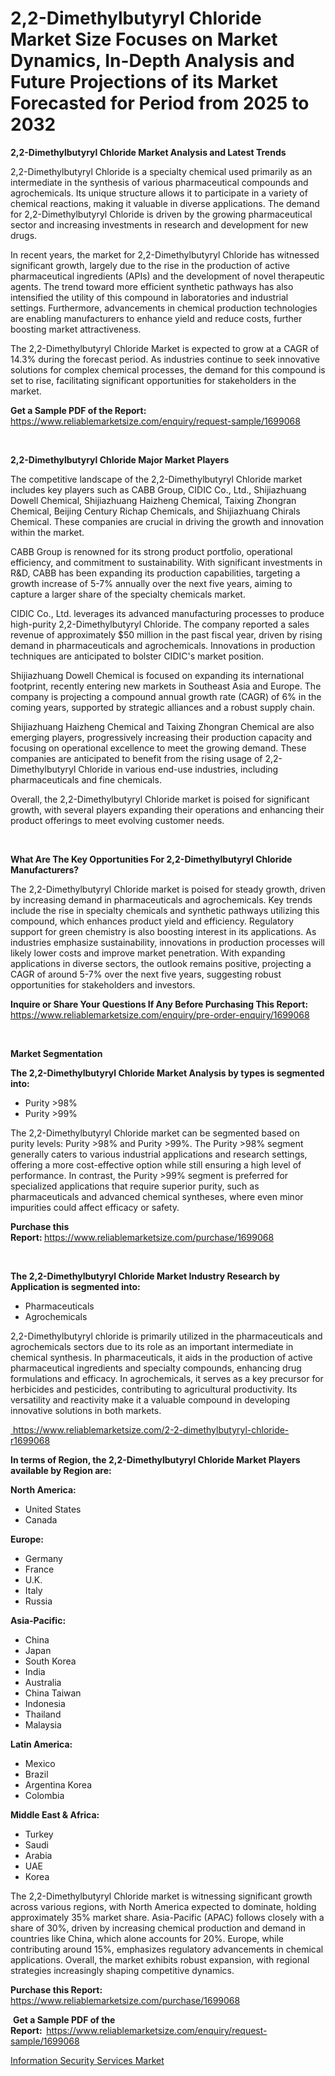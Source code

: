<p><h1>2,2-Dimethylbutyryl Chloride Market Size Focuses on Market Dynamics, In-Depth Analysis and Future Projections of its Market Forecasted for Period from 2025 to 2032</h1></p><p><strong>2,2-Dimethylbutyryl Chloride Market Analysis and Latest Trends</strong></p>
<p><p>2,2-Dimethylbutyryl Chloride is a specialty chemical used primarily as an intermediate in the synthesis of various pharmaceutical compounds and agrochemicals. Its unique structure allows it to participate in a variety of chemical reactions, making it valuable in diverse applications. The demand for 2,2-Dimethylbutyryl Chloride is driven by the growing pharmaceutical sector and increasing investments in research and development for new drugs.</p><p>In recent years, the market for 2,2-Dimethylbutyryl Chloride has witnessed significant growth, largely due to the rise in the production of active pharmaceutical ingredients (APIs) and the development of novel therapeutic agents. The trend toward more efficient synthetic pathways has also intensified the utility of this compound in laboratories and industrial settings. Furthermore, advancements in chemical production technologies are enabling manufacturers to enhance yield and reduce costs, further boosting market attractiveness.</p><p>The 2,2-Dimethylbutyryl Chloride Market is expected to grow at a CAGR of 14.3% during the forecast period. As industries continue to seek innovative solutions for complex chemical processes, the demand for this compound is set to rise, facilitating significant opportunities for stakeholders in the market.</p></p>
<p><strong>Get a Sample PDF of the Report:&nbsp;</strong> <a href="https://www.reliablemarketsize.com/enquiry/request-sample/1699068?utm_campaign=2005&utm_medium=2&utm_source=Github&utm_content=ia&utm_term=09012025&utm_id=22-dimethylbutyryl-chloride">https://www.reliablemarketsize.com/enquiry/request-sample/1699068</a></p>
<p>&nbsp;</p>
<p><strong>2,2-Dimethylbutyryl Chloride Major Market Players</strong></p>
<p><p>The competitive landscape of the 2,2-Dimethylbutyryl Chloride market includes key players such as CABB Group, CIDIC Co., Ltd., Shijiazhuang Dowell Chemical, Shijiazhuang Haizheng Chemical, Taixing Zhongran Chemical, Beijing Century Richap Chemicals, and Shijiazhuang Chirals Chemical. These companies are crucial in driving the growth and innovation within the market.</p><p>CABB Group is renowned for its strong product portfolio, operational efficiency, and commitment to sustainability. With significant investments in R&D, CABB has been expanding its production capabilities, targeting a growth increase of 5-7% annually over the next five years, aiming to capture a larger share of the specialty chemicals market.</p><p>CIDIC Co., Ltd. leverages its advanced manufacturing processes to produce high-purity 2,2-Dimethylbutyryl Chloride. The company reported a sales revenue of approximately $50 million in the past fiscal year, driven by rising demand in pharmaceuticals and agrochemicals. Innovations in production techniques are anticipated to bolster CIDIC's market position.</p><p>Shijiazhuang Dowell Chemical is focused on expanding its international footprint, recently entering new markets in Southeast Asia and Europe. The company is projecting a compound annual growth rate (CAGR) of 6% in the coming years, supported by strategic alliances and a robust supply chain.</p><p>Shijiazhuang Haizheng Chemical and Taixing Zhongran Chemical are also emerging players, progressively increasing their production capacity and focusing on operational excellence to meet the growing demand. These companies are anticipated to benefit from the rising usage of 2,2-Dimethylbutyryl Chloride in various end-use industries, including pharmaceuticals and fine chemicals.</p><p>Overall, the 2,2-Dimethylbutyryl Chloride market is poised for significant growth, with several players expanding their operations and enhancing their product offerings to meet evolving customer needs.</p></p>
<p>&nbsp;</p>
<p><strong>What Are The Key Opportunities For 2,2-Dimethylbutyryl Chloride Manufacturers?</strong></p>
<p><p>The 2,2-Dimethylbutyryl Chloride market is poised for steady growth, driven by increasing demand in pharmaceuticals and agrochemicals. Key trends include the rise in specialty chemicals and synthetic pathways utilizing this compound, which enhances product yield and efficiency. Regulatory support for green chemistry is also boosting interest in its applications. As industries emphasize sustainability, innovations in production processes will likely lower costs and improve market penetration. With expanding applications in diverse sectors, the outlook remains positive, projecting a CAGR of around 5-7% over the next five years, suggesting robust opportunities for stakeholders and investors.</p></p>
<p><strong>Inquire or Share Your Questions If Any Before Purchasing This Report:</strong> <a href="https://www.reliablemarketsize.com/enquiry/pre-order-enquiry/1699068?utm_campaign=2005&utm_medium=2&utm_source=Github&utm_content=ia&utm_term=09012025&utm_id=22-dimethylbutyryl-chloride">https://www.reliablemarketsize.com/enquiry/pre-order-enquiry/1699068</a></p>
<p>&nbsp;</p>
<p><strong>Market Segmentation</strong></p>
<p><strong>The 2,2-Dimethylbutyryl Chloride Market Analysis by types is segmented into:</strong></p>
<p><ul><li>Purity >98%</li><li>Purity >99%</li></ul></p>
<p><p>The 2,2-Dimethylbutyryl Chloride market can be segmented based on purity levels: Purity >98% and Purity >99%. The Purity >98% segment generally caters to various industrial applications and research settings, offering a more cost-effective option while still ensuring a high level of performance. In contrast, the Purity >99% segment is preferred for specialized applications that require superior purity, such as pharmaceuticals and advanced chemical syntheses, where even minor impurities could affect efficacy or safety.</p></p>
<p><strong>Purchase this Report:&nbsp;</strong><a href="https://www.reliablemarketsize.com/purchase/1699068?utm_campaign=2005&utm_medium=2&utm_source=Github&utm_content=ia&utm_term=09012025&utm_id=22-dimethylbutyryl-chloride">https://www.reliablemarketsize.com/purchase/1699068</a></p>
<p>&nbsp;</p>
<p><strong>The 2,2-Dimethylbutyryl Chloride Market Industry Research by Application is segmented into:</strong></p>
<p><ul><li>Pharmaceuticals</li><li>Agrochemicals</li></ul></p>
<p><p>2,2-Dimethylbutyryl chloride is primarily utilized in the pharmaceuticals and agrochemicals sectors due to its role as an important intermediate in chemical synthesis. In pharmaceuticals, it aids in the production of active pharmaceutical ingredients and specialty compounds, enhancing drug formulations and efficacy. In agrochemicals, it serves as a key precursor for herbicides and pesticides, contributing to agricultural productivity. Its versatility and reactivity make it a valuable compound in developing innovative solutions in both markets.</p></p>
<p><a href="https://www.reliablemarketsize.com/2-2-dimethylbutyryl-chloride-r1699068?utm_campaign=2005&utm_medium=2&utm_source=Github&utm_content=ia&utm_term=09012025&utm_id=22-dimethylbutyryl-chloride">&nbsp;https://www.reliablemarketsize.com/2-2-dimethylbutyryl-chloride-r1699068</a></p>
<p><strong>In terms of Region, the 2,2-Dimethylbutyryl Chloride Market Players available by Region are:</strong></p>
<p>
    <p> <strong> North America: </strong>
        <ul>
            <li>United States</li>
            <li>Canada</li>
        </ul>
        </p> 
    <p> <strong> Europe: </strong>
        <ul>
            <li>Germany</li>
            <li>France</li>
            <li>U.K.</li>
            <li>Italy</li>
            <li>Russia</li>
        </ul>
        </p> 
    <p> <strong> Asia-Pacific: </strong>
        <ul>
            <li>China</li>
            <li>Japan</li>
            <li>South Korea</li>
            <li>India</li>
            <li>Australia</li>
            <li>China Taiwan</li>
            <li>Indonesia</li>
            <li>Thailand</li>
            <li>Malaysia</li>
        </ul>
        </p> 
    <p> <strong> Latin America: </strong>
        <ul>
            <li>Mexico</li>
            <li>Brazil</li>
            <li>Argentina Korea</li>
            <li>Colombia</li>
        </ul>
        </p> 
    <p> <strong> Middle East & Africa: </strong>
        <ul>
            <li>Turkey</li>
            <li>Saudi</li>
            <li>Arabia</li>
            <li>UAE</li>
            <li>Korea</li>
        </ul>
    </p>
    </p>
<p><p>The 2,2-Dimethylbutyryl Chloride market is witnessing significant growth across various regions, with North America expected to dominate, holding approximately 35% market share. Asia-Pacific (APAC) follows closely with a share of 30%, driven by increasing chemical production and demand in countries like China, which alone accounts for 20%. Europe, while contributing around 15%, emphasizes regulatory advancements in chemical applications. Overall, the market exhibits robust expansion, with regional strategies increasingly shaping competitive dynamics.</p></p>
<p><strong>Purchase this Report: </strong><a href="https://www.reliablemarketsize.com/purchase/1699068?utm_campaign=2005&utm_medium=2&utm_source=Github&utm_content=ia&utm_term=09012025&utm_id=22-dimethylbutyryl-chloride">https://www.reliablemarketsize.com/purchase/1699068</a></p>
<p>&nbsp;<strong>Get a Sample PDF of the Report:&nbsp;&nbsp;</strong><a href="https://www.reliablemarketsize.com/enquiry/request-sample/1699068?utm_campaign=2005&utm_medium=2&utm_source=Github&utm_content=ia&utm_term=09012025&utm_id=22-dimethylbutyryl-chloride">https://www.reliablemarketsize.com/enquiry/request-sample/1699068</a></p>
<p><strong></strong></p>
<p><p><a href="https://github.com/lylyparadise/Market-Research-Report-List-5/blob/main/information-security-services-market.md?utm_campaign=2005&utm_medium=2&utm_source=Github&utm_content=ia&utm_term=09012025&utm_id=22-dimethylbutyryl-chloride">Information Security Services Market</a></p></p>